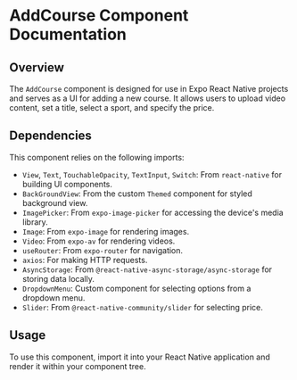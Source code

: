 # AddCourse Component Documentation

## Overview

The `AddCourse` component is designed for use in Expo React Native projects and serves as a UI for adding a new course. It allows users to upload video content, set a title, select a sport, and specify the price.

## Dependencies

This component relies on the following imports:
- `View`, `Text`, `TouchableOpacity`, `TextInput`, `Switch`: From `react-native` for building UI components.
- `BackGroundView`: From the custom `Themed` component for styled background view.
- `ImagePicker`: From `expo-image-picker` for accessing the device's media library.
- `Image`: From `expo-image` for rendering images.
- `Video`: From `expo-av` for rendering videos.
- `useRouter`: From `expo-router` for navigation.
- `axios`: For making HTTP requests.
- `AsyncStorage`: From `@react-native-async-storage/async-storage` for storing data locally.
- `DropdownMenu`: Custom component for selecting options from a dropdown menu.
- `Slider`: From `@react-native-community/slider` for selecting price.

## Usage

To use this component, import it into your React Native application and render it within your component tree.